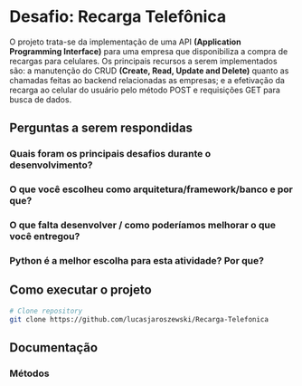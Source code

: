 # Desafio: Recarga Telefônica

O projeto trata-se da implementação de uma API __(Application Programming Interface)__ para uma empresa que disponibiliza a compra de recargas para celulares. Os principais recursos a serem implementados são: a manutenção do CRUD __(Create, Read, Update and Delete)__  quanto as chamadas feitas ao backend relacionadas as empresas; e a efetivação da recarga ao celular do usuário pelo método POST e requisições GET para busca de dados.


## Perguntas a serem respondidas
### Quais foram os principais desafios durante o desenvolvimento?

### O que você escolheu como arquitetura/framework/banco e por que?

### O que falta desenvolver / como poderíamos melhorar o que você entregou?

### Python é a melhor escolha para esta atividade? Por que?


## Como executar o projeto

```bash
# Clone repository
git clone https://github.com/lucasjaroszewski/Recarga-Telefonica
```

## Documentação

### Métodos


